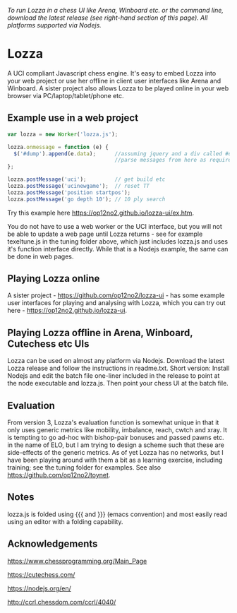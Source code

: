 _To run Lozza in a chess UI like Arena, Winboard etc. or the command line, download the latest release (see right-hand section of this page). All platforms supported via Nodejs._

# Lozza

A UCI compliant Javascript chess engine. It's easy to embed Lozza into your web project or use her offline in client user interfaces like Arena and Winboard. A sister project also allows Lozza to be played online in your web browser via PC/laptop/tablet/phone etc. 

## Example use in a web  project

```Javascript
var lozza = new Worker('lozza.js');

lozza.onmessage = function (e) {
  $('#dump').append(e.data);      //assuming jquery and a div called #dump
                                  //parse messages from here as required
};

lozza.postMessage('uci');         // get build etc
lozza.postMessage('ucinewgame');  // reset TT
lozza.postMessage('position startpos');
lozza.postMessage('go depth 10'); // 10 ply search
```

Try this example here https://op12no2.github.io/lozza-ui/ex.htm.

You do not have to use a web worker or the UCI interface, but you will not be able to update a web page until Lozza returns - see for example texeltune.js in the tuning folder above, which just includes lozza.js and uses it's function interface directly. While that is a Nodejs example, the same can be done in web pages.

## Playing Lozza online

A sister project - https://github.com/op12no2/lozza-ui - has some example user interfaces for playing and analysing with Lozza, which you can try out here - https://op12no2.github.io/lozza-ui.

## Playing Lozza offline in Arena, Winboard, Cutechess etc UIs

Lozza can be used on almost any platform via Nodejs. Download the latest Lozza release and follow the instructions in readme.txt. Short version: Install Nodejs and edit the batch file one-liner included in the release to point at the node executable and lozza.js. Then point your chess UI at the batch file.

## Evaluation

From version 3, Lozza's evaluation function is somewhat unique in that it only uses generic metrics like mobility, imbalance, reach, cwtch and xray. It is tempting to go ad-hoc with bishop-pair bonuses and passed pawns etc. in the name of ELO, but I am trying to design a scheme such that these are side-effects of the generic metrics. As of yet Lozza has no networks, but I have been playing around with them a bit as a learning exercise, including training; see the tuning folder for examples. See also https://github.com/op12no2/toynet. 

## Notes

lozza.js is folded using {{{ and }}} (emacs convention) and most easily read using an editor with a folding capability.

## Acknowledgements

https://www.chessprogramming.org/Main_Page

https://cutechess.com/

https://nodejs.org/en/

http://ccrl.chessdom.com/ccrl/4040/


